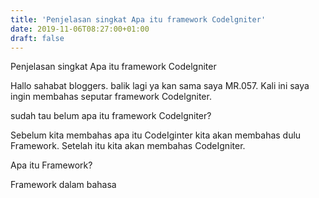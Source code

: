```yaml
---
title: 'Penjelasan singkat Apa itu framework Codelgniter'
date: 2019-11-06T08:27:00+01:00
draft: false
---
```


  
  
  
  
  
  
Penjelasan singkat Apa itu framework Codelgniter  
  
Hallo sahabat bloggers. balik lagi ya kan sama saya MR.057. Kali ini saya ingin membahas seputar framework Codelgniter.  
  
sudah tau belum apa itu framework Codelgniter?  
  
Sebelum kita membahas apa itu CodeIginter kita akan membahas dulu Framework. Setelah itu kita akan membahas CodeIgniter.  
  
  
  
Apa itu Framework?  
  
Framework dalam bahasa